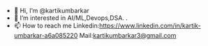 - 👋 Hi, I’m @kartikumbarkar
- 👀 I’m interested in AI/ML,Devops,DSA.
.
- 📫 How to reach me
   Linkedin:https://www.linkedin.com/in/kartik-umbarkar-a6a085220
   Mail:kartikumbarkar3@gmail.com  
<!---
kartikumbarkar/kartikumbarkar is a ✨ special ✨ repository because its `README.md` (this file) appears on your GitHub profile.
You can click the Preview link to take a look at your changes.
--->
